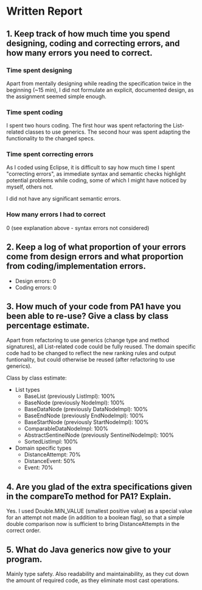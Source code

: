 # Written Report

## 1. Keep track of how much time you spend designing, coding and correcting errors, and how many errors you need to correct.

### Time spent designing
Apart from mentally designing while reading the specification twice in the beginning (~15 min), I did not formulate an explicit, documented design, as the assignment seemed simple enough.

### Time spent coding
I spent two hours coding. The first hour was spent refactoring the List-related classes to use generics. The second hour was spent adapting the functionality to the changed specs.

### Time spent correcting errors
As I coded using Eclipse, it is difficult to say how much time I spent "correcting errors", as immediate syntax and semantic checks highlight potential problems while coding, some of which I might have noticed by myself, others not.

I did not have any significant semantic errors.

### How many errors I had to correct
0 (see explanation above - syntax errors not considered)


## 2. Keep  a  log  of what  proportion  of  your errors come from  design  errors and  what proportion from coding/implementation errors.

- Design errors:	0
- Coding errors:	0


## 3. How much of your code from PA1 have you been able to re-use? Give a class by class percentage estimate.

Apart from refactoring to use generics (change type and method signatures), all List-related code could be fully reused. The domain specific code had to be changed to reflect the new ranking rules and output funtionality, but could otherwise be reused (after refactoring to use generics).

Class by class estimate:

- List types
    - BaseList (previously ListImpl): 100%
    - BaseNode (previously NodeImpl): 100%
    - BaseDataNode (previously DataNodeImpl): 100%
    - BaseEndNode (previously EndNodeImpl): 100%
    - BaseStartNode (previously StartNodeImpl): 100%
    - ComparableDataNodeImpl: 100%
    - AbstractSentinelNode (previously SentinelNodeImpl): 100%
    - SortedListImpl: 100%
- Domain specific types
    - DistanceAttempt: 70%
    - DistanceEvent: 50%
    - Event: 70%
    
## 4. Are you glad of the extra specifications given in the compareTo method for PA1? Explain.

Yes. I used Double.MIN_VALUE (smallest positive value) as a special value for an attempt not made (in addition to a boolean flag), so that a simple double comparison now is sufficient to bring DistanceAttempts in the correct order.

## 5. What do Java generics now give to your program.

Mainly type safety. Also readability and maintainability, as they cut down the amount of required code, as they eliminate most cast operations.